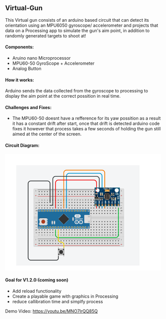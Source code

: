## Virtual-Gun
This Virtual gun consists of an arduino based circuit that can detect its orientation using an MPU6050 gyroscope/ accelerometer and projects that data on a Processing app to simulate the gun's aim point, in addition to randomly generated targets to shoot at!

#### Components:
- Aruino nano Microprocessor
- MPU60-50 GyroScope + Accelerometer
- Analog Button

#### How it works:
Arduino sends the data collected from the gyroscope to processing to display the aim point at the correct possition in real time.

#### Challenges and Fixes:
- The MPU60-50 doesnt have a refference for its yaw possition as a result it has a constant drift after start, once that drift is detected arduino code fixes it however that process takes a few seconds of holding the gun still aimed at the center of the screen.

#### Circuit Diagram:
![Circuit Diagram](https://github.com/karimjawhar5/Ard-VirtualGun/blob/main/Circuit%20Diagram.png?raw=true)

#### Goal for V1.2.0:(coming soon)
- Add reload functionality
- Create a playable game with graphics in Processing
- reduce callibration time and simplfy process


Demo Video: https://youtu.be/MNO7IrQQ85Q
